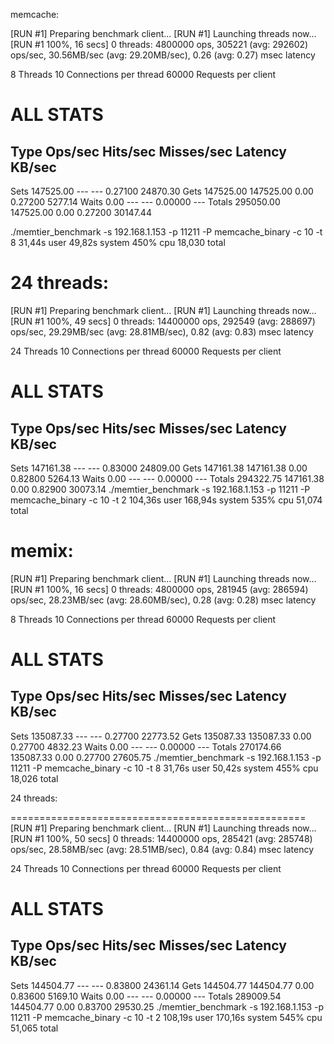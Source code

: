 memcache:

[RUN #1] Preparing benchmark client...
[RUN #1] Launching threads now...
[RUN #1 100%,  16 secs]  0 threads:     4800000 ops,  305221 (avg:  292602) ops/sec, 30.56MB/sec (avg: 29.20MB/sec),  0.26 (avg:  0.27) msec latency

8         Threads
10        Connections per thread
60000     Requests per client


ALL STATS
=========================================================================
Type         Ops/sec     Hits/sec   Misses/sec      Latency       KB/sec 
-------------------------------------------------------------------------
Sets       147525.00          ---          ---      0.27100     24870.30 
Gets       147525.00    147525.00         0.00      0.27200      5277.14 
Waits           0.00          ---          ---      0.00000          --- 
Totals     295050.00    147525.00         0.00      0.27200     30147.44 

./memtier_benchmark -s 192.168.1.153 -p 11211 -P memcache_binary   -c 10 -t 8  31,44s user 49,82s system 450% cpu 18,030 total

24 threads:
===================================================
[RUN #1] Preparing benchmark client...
[RUN #1] Launching threads now...
[RUN #1 100%,  49 secs]  0 threads:    14400000 ops,  292549 (avg:  288697) ops/sec, 29.29MB/sec (avg: 28.81MB/sec),  0.82 (avg:  0.83) msec latency

24        Threads
10        Connections per thread
60000     Requests per client


ALL STATS
=========================================================================
Type         Ops/sec     Hits/sec   Misses/sec      Latency       KB/sec 
-------------------------------------------------------------------------
Sets       147161.38          ---          ---      0.83000     24809.00 
Gets       147161.38    147161.38         0.00      0.82800      5264.13 
Waits           0.00          ---          ---      0.00000          --- 
Totals     294322.75    147161.38         0.00      0.82900     30073.14 
./memtier_benchmark -s 192.168.1.153 -p 11211 -P memcache_binary   -c 10 -t 2  104,36s user 168,94s system 535% cpu 51,074 total


memix:
===================================================
[RUN #1] Preparing benchmark client...
[RUN #1] Launching threads now...
[RUN #1 100%,  16 secs]  0 threads:     4800000 ops,  281945 (avg:  286594) ops/sec, 28.23MB/sec (avg: 28.60MB/sec),  0.28 (avg:  0.28) msec latency

8         Threads
10        Connections per thread
60000     Requests per client


ALL STATS
=========================================================================
Type         Ops/sec     Hits/sec   Misses/sec      Latency       KB/sec 
-------------------------------------------------------------------------
Sets       135087.33          ---          ---      0.27700     22773.52 
Gets       135087.33    135087.33         0.00      0.27700      4832.23 
Waits           0.00          ---          ---      0.00000          --- 
Totals     270174.66    135087.33         0.00      0.27700     27605.75 
./memtier_benchmark -s 192.168.1.153 -p 11211 -P memcache_binary   -c 10 -t 8  31,76s user 50,42s system 455% cpu 18,026 total

24 threads:

===================================================
[RUN #1] Preparing benchmark client...
[RUN #1] Launching threads now...
[RUN #1 100%,  50 secs]  0 threads:    14400000 ops,  285421 (avg:  285748) ops/sec, 28.58MB/sec (avg: 28.51MB/sec),  0.84 (avg:  0.84) msec latency

24        Threads
10        Connections per thread
60000     Requests per client


ALL STATS
=========================================================================
Type         Ops/sec     Hits/sec   Misses/sec      Latency       KB/sec 
-------------------------------------------------------------------------
Sets       144504.77          ---          ---      0.83800     24361.14 
Gets       144504.77    144504.77         0.00      0.83600      5169.10 
Waits           0.00          ---          ---      0.00000          --- 
Totals     289009.54    144504.77         0.00      0.83700     29530.25 
./memtier_benchmark -s 192.168.1.153 -p 11211 -P memcache_binary   -c 10 -t 2  108,19s user 170,16s system 545% cpu 51,065 total